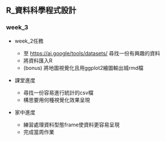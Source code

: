 ## R_資料科學程式設計

### week_3

- week_2任務
    - 至 https://ai.google/tools/datasets/ 尋找一份有興趣的資料
    - 將資料匯入R
    - (bonus) 將地圖視覺化且用ggplot2繪圖輸出城rmd檔

- 課堂進度
    - 尋找一份容易進行統計的csv檔
    - 構思要用何種視覺化效果呈現

- 家中進度
    - 練習處理資料型態frame使資料更容易呈現
    - 完成當周作業
